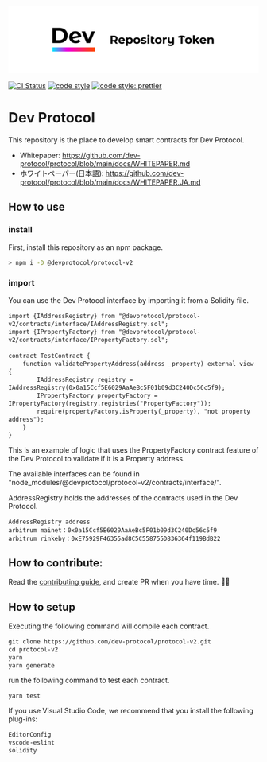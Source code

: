 ![Dev Protocol](https://raw.githubusercontent.com/dev-protocol/protocol/main/public/asset/logo.png)

[![CI Status](https://github.com/dev-protocol/protocol/workflows/Node/badge.svg)](https://github.com/dev-protocol/protocol/actions)
[![code style](https://img.shields.io/badge/code_style-XO-5ed9c7.svg)](https://github.com/xojs/xo)
[![code style: prettier](https://img.shields.io/badge/code_style-prettier-ff69b4.svg)](https://github.com/prettier/prettier)

# Dev Protocol

This repository is the place to develop smart contracts for Dev Protocol.

- Whitepaper: https://github.com/dev-protocol/protocol/blob/main/docs/WHITEPAPER.md
- ホワイトペーパー(日本語): https://github.com/dev-protocol/protocol/blob/main/docs/WHITEPAPER.JA.md

## How to use

### install

First, install this repository as an npm package.

```bash
> npm i -D @devprotocol/protocol-v2
```

### import

You can use the Dev Protocol interface by importing it from a Solidity file.

```
import {IAddressRegistry} from "@devprotocol/protocol-v2/contracts/interface/IAddressRegistry.sol";
import {IPropertyFactory} from "@devprotocol/protocol-v2/contracts/interface/IPropertyFactory.sol";

contract TestContract {
    function validatePropertyAddress(address _property) external view {
        IAddressRegistry registry = IAddressRegistry(0x0a15Ccf5E6029AaAeBc5F01b09d3C240Dc56c5f9);
        IPropertyFactory propertyFactory = IPropertyFactory(registry.registries("PropertyFactory"));
        require(propertyFactory.isProperty(_property), "not property address");
    }
}
```

This is an example of logic that uses the PropertyFactory contract feature of the Dev Protocol to validate if it is a Property address.

The available interfaces can be found in "node_modules/@devprotocol/protocol-v2/contracts/interface/".

AddressRegistry holds the addresses of the contracts used in the Dev Protocol.

```
AddressRegistry address
arbitrum mainet：0x0a15Ccf5E6029AaAeBc5F01b09d3C240Dc56c5f9
arbitrum rinkeby：0xE75929F46355ad8C5C558755D836364f119BdB22
```

## How to contribute:

Read the [contributing guide](https://github.com/dev-protocol/protocol/blob/main/.github/CONTRIBUTING.md), and create PR when you have time. 🧚✨

## How to setup

Executing the following command will compile each contract.

```
git clone https://github.com/dev-protocol/protocol-v2.git
cd protocol-v2
yarn
yarn generate
```

run the following command to test each contract.

```
yarn test
```

If you use Visual Studio Code, we recommend that you install the following plug-ins:

```
EditorConfig
vscode-eslint
solidity
```